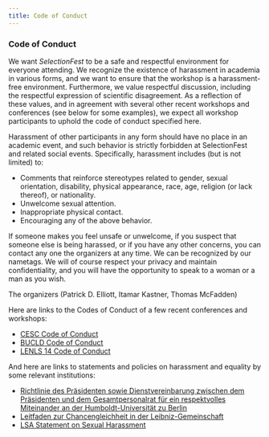 ```yaml
---
title: Code of Conduct
---
```


### Code of Conduct

We want *SelectionFest* to be a safe and respectful environment for everyone attending. We recognize the existence of harassment in academia in various forms, and we want to ensure that the workshop is a harassment-free environment. Furthermore, we value respectful discussion, including the respectful expression of scientific disagreement. As a reflection of these values, and in agreement with several other recent workshops and conferences (see below for some examples), we expect all workshop participants to uphold the code of conduct specified here.

Harassment of other participants in any form should have no place in an academic event, and such behavior is strictly forbidden at SelectionFest and related social events. Specifically, harassment includes (but is not limited) to: 

 - Comments that reinforce stereotypes related to gender, sexual orientation, disability, physical appearance, race, age, religion (or lack thereof), or nationality. 
 - Unwelcome sexual attention. 
 - Inappropriate physical contact. 
 - Encouraging any of the above behavior.

If someone makes you feel unsafe or unwelcome, if you suspect that someone else is being harassed, or if you have any other concerns, you can contact any one the organizers at any time. We can be recognized by our nametags. We will of course respect your privacy and maintain confidentiality, and you will have the opportunity to speak to a woman or a man as you wish.

The organizers (Patrick D. Elliott, Itamar Kastner, Thomas McFadden)

Here are links to the Codes of Conduct of a few recent conferences and workshops:

 - [CESC Code of Conduct](http://www.shh.mpg.de/386382/codeofconductcesc2017)
 - [BUCLD Code of Conduct](http://www.bu.edu/bucld/conference-info/conduct/)
 - [LENLS 14 Code of Conduct](http://www.is.ocha.ac.jp/~bekki/lenls/#code)

And here are links to statements and policies on harassment and equality by some relevant institutions:

 - [Richtlinie des Präsidenten sowie Dienstvereinbarung zwischen dem Präsidenten und dem Gesamtpersonalrat für ein respektvolles Miteinander an der Humboldt-Universität zu Berlin](https://gremien.hu-berlin.de/de/amb/2014/117/117_2014_RL%20und%20DV%20respektvolles%20Miteinander_DRUCK.pdf)
 - [Leitfaden zur Chancengleichheit in der Leibniz-Gemeinschaft](https://www.leibniz-gemeinschaft.de/fileadmin/user_upload/downloads/Karriere/Chancengleichheit_Leitfaden_2012.pdf)
 - [LSA Statement on Sexual Harassment](http://www.linguisticsociety.org/files/lsa-stmt-sexual-harassment.pdf)

